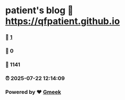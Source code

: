 # patient's blog :link: https://qfpatient.github.io 
### :page_facing_up: [1](https://qfpatient.github.io/tag.html) 
### :speech_balloon: 0 
### :hibiscus: 1141 
### :alarm_clock: 2025-07-22 12:14:09 
### Powered by :heart: [Gmeek](https://github.com/Meekdai/Gmeek)
